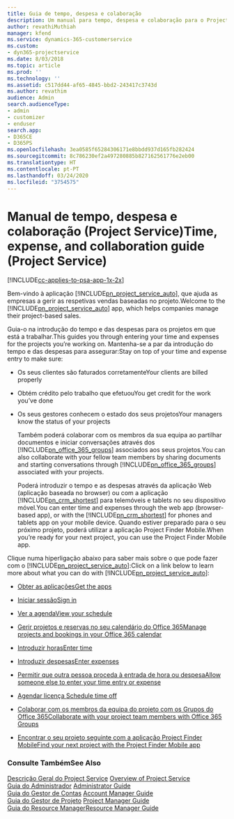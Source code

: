 ```yaml
---
title: Guia de tempo, despesa e colaboração
description: Um manual para tempo, despesa e colaboração para o Project Service
author: revathiMuthiah
manager: kfend
ms.service: dynamics-365-customerservice
ms.custom:
- dyn365-projectservice
ms.date: 8/03/2018
ms.topic: article
ms.prod: ''
ms.technology: ''
ms.assetid: c517dd44-af65-4845-bbd2-243417c3743d
ms.author: revathim
audience: Admin
search.audienceType:
- admin
- customizer
- enduser
search.app:
- D365CE
- D365PS
ms.openlocfilehash: 3ea0585f65284306171e8bbdd937d165fb282424
ms.sourcegitcommit: 8c786230ef2a497280885b827162561776e2eb00
ms.translationtype: HT
ms.contentlocale: pt-PT
ms.lasthandoff: 03/24/2020
ms.locfileid: "3754575"
---
```

# <a name="time-expense-and-collaboration-guide-project-service"></a><span data-ttu-id="6bf81-103">Manual de tempo, despesa e colaboração (Project Service)</span><span class="sxs-lookup"><span data-stu-id="6bf81-103">Time, expense, and collaboration guide (Project Service)</span></span>

[!INCLUDE[cc-applies-to-psa-app-1x-2x](../includes/cc-applies-to-psa-app-1x-2x.md)]

<span data-ttu-id="6bf81-104">Bem-vindo à aplicação [!INCLUDE[pn_project_service_auto](../includes/pn-project-service-auto.md)], que ajuda as empresas a gerir as respetivas vendas baseadas no projeto.</span><span class="sxs-lookup"><span data-stu-id="6bf81-104">Welcome to the [!INCLUDE[pn_project_service_auto](../includes/pn-project-service-auto.md)] app, which helps companies manage their project-based sales.</span></span> 
  
 <span data-ttu-id="6bf81-105">Guia-o na introdução do tempo e das despesas para os projetos em que está a trabalhar.</span><span class="sxs-lookup"><span data-stu-id="6bf81-105">This guides you through entering your time and expenses for the projects you’re working on.</span></span> <span data-ttu-id="6bf81-106">Mantenha-se a par da introdução do tempo e das despesas para assegurar:</span><span class="sxs-lookup"><span data-stu-id="6bf81-106">Stay on top of your time and expense entry to make sure:</span></span>  
  
- <span data-ttu-id="6bf81-107">Os seus clientes são faturados corretamente</span><span class="sxs-lookup"><span data-stu-id="6bf81-107">Your clients are billed properly</span></span>  
  
- <span data-ttu-id="6bf81-108">Obtém crédito pelo trabalho que efetuou</span><span class="sxs-lookup"><span data-stu-id="6bf81-108">You get credit for the work you’ve done</span></span>  
  
- <span data-ttu-id="6bf81-109">Os seus gestores conhecem o estado dos seus projetos</span><span class="sxs-lookup"><span data-stu-id="6bf81-109">Your managers know the status of your projects</span></span>  
  
  <span data-ttu-id="6bf81-110">Também poderá colaborar com os membros da sua equipa ao partilhar documentos e iniciar conversações através dos [!INCLUDE[pn_office_365_groups](../includes/pn-office-365-groups.md)] associados aos seus projetos.</span><span class="sxs-lookup"><span data-stu-id="6bf81-110">You can also collaborate with your fellow team members by sharing documents and starting conversations through [!INCLUDE[pn_office_365_groups](../includes/pn-office-365-groups.md)] associated with your projects.</span></span>  
  
  <span data-ttu-id="6bf81-111">Poderá introduzir o tempo e as despesas através da aplicação Web (aplicação baseada no browser) ou com a aplicação [!INCLUDE[pn_crm_shortest](../includes/pn-crm-shortest.md)] para telemóveis e tablets no seu dispositivo móvel.</span><span class="sxs-lookup"><span data-stu-id="6bf81-111">You can enter time and expenses through the web app (browser-based app), or with the [!INCLUDE[pn_crm_shortest](../includes/pn-crm-shortest.md)] for phones and tablets app on your mobile device.</span></span> <span data-ttu-id="6bf81-112">Quando estiver preparado para o seu próximo projeto, poderá utilizar a aplicação Project Finder Mobile.</span><span class="sxs-lookup"><span data-stu-id="6bf81-112">When you’re ready for your next project, you can use the Project Finder Mobile app.</span></span>  
  
<span data-ttu-id="6bf81-113">Clique numa hiperligação abaixo para saber mais sobre o que pode fazer com o [!INCLUDE[pn_project_service_auto](../includes/pn-project-service-auto.md)]:</span><span class="sxs-lookup"><span data-stu-id="6bf81-113">Click on a link below to learn more about what you can do with [!INCLUDE[pn_project_service_auto](../includes/pn-project-service-auto.md)]:</span></span>  
  
-   [<span data-ttu-id="6bf81-114">Obter as aplicações</span><span class="sxs-lookup"><span data-stu-id="6bf81-114">Get the apps</span></span>](../project-service/get-apps.md)  
  
-   [<span data-ttu-id="6bf81-115">Iniciar sessão</span><span class="sxs-lookup"><span data-stu-id="6bf81-115">Sign in</span></span>](../project-service/sign-in.md)  
  
-   [<span data-ttu-id="6bf81-116">Ver a agenda</span><span class="sxs-lookup"><span data-stu-id="6bf81-116">View your schedule</span></span>](../project-service/view-schedule.md)  
  
-   [<span data-ttu-id="6bf81-117">Gerir projetos e reservas no seu calendário do Office 365</span><span class="sxs-lookup"><span data-stu-id="6bf81-117">Manage projects and bookings in your Office 365 calendar</span></span>](../project-service/manage-project-bookings-office-365-calendar.md)  
  
-   [<span data-ttu-id="6bf81-118">Introduzir horas</span><span class="sxs-lookup"><span data-stu-id="6bf81-118">Enter time</span></span>](../project-service/enter-time.md)  
  
-   [<span data-ttu-id="6bf81-119">Introduzir despesas</span><span class="sxs-lookup"><span data-stu-id="6bf81-119">Enter expenses</span></span>](../project-service/enter-expenses.md)  
  
-   [<span data-ttu-id="6bf81-120">Permitir que outra pessoa proceda à entrada de hora ou despesa</span><span class="sxs-lookup"><span data-stu-id="6bf81-120">Allow someone else to enter your time entry or expense</span></span>](../project-service/allow-someone-else-enter-time-entry-expense.md)  
  
-   [<span data-ttu-id="6bf81-121">Agendar licença </span><span class="sxs-lookup"><span data-stu-id="6bf81-121">Schedule time off</span></span>](../project-service/schedule-time-off.md)  
  
-   [<span data-ttu-id="6bf81-122">Colaborar com os membros da equipa do projeto com os Grupos do Office 365</span><span class="sxs-lookup"><span data-stu-id="6bf81-122">Collaborate with your project team members with Office 365 Groups</span></span>](../project-service/collaborate-project-team-members-office-365-groups.md)  
  
-   [<span data-ttu-id="6bf81-123">Encontrar o seu projeto seguinte com a aplicação Project Finder Mobile</span><span class="sxs-lookup"><span data-stu-id="6bf81-123">Find your next project with the Project Finder Mobile app</span></span>](../project-service/find-next-project-finder-mobile-app.md)  
  
### <a name="see-also"></a><span data-ttu-id="6bf81-124">Consulte Também</span><span class="sxs-lookup"><span data-stu-id="6bf81-124">See Also</span></span>  
 <span data-ttu-id="6bf81-125">[Descrição Geral do Project Service](../project-service/overview.md) </span><span class="sxs-lookup"><span data-stu-id="6bf81-125">[Overview of Project Service](../project-service/overview.md) </span></span>  
 <span data-ttu-id="6bf81-126">[Guia do Administrador](../project-service/admin-guide.md) </span><span class="sxs-lookup"><span data-stu-id="6bf81-126">[Administrator Guide](../project-service/admin-guide.md) </span></span>  
 <span data-ttu-id="6bf81-127">[Guia do Gestor de Contas](../project-service/account-manager-guide.md) </span><span class="sxs-lookup"><span data-stu-id="6bf81-127">[Account Manager Guide](../project-service/account-manager-guide.md) </span></span>  
 <span data-ttu-id="6bf81-128">[Guia do Gestor de Projeto](../project-service/project-manager-guide.md) </span><span class="sxs-lookup"><span data-stu-id="6bf81-128">[Project Manager Guide](../project-service/project-manager-guide.md) </span></span>  
 [<span data-ttu-id="6bf81-129">Guia do Resource Manager</span><span class="sxs-lookup"><span data-stu-id="6bf81-129">Resource Manager Guide</span></span>](../project-service/resource-manager-guide.md)   
